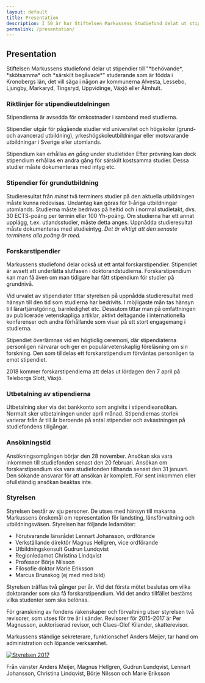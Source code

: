 ```yaml
---
layout: default
title: Presentation
description: I 50 år har Stiftelsen Markussens Studiefond delat ut stipendier till begåvade studerande födda i Kronobergs län
permalink: /presentation/
---
```


<section class="content--regular" markdown="1">

  <h2 class="title--section">Presentation</h2>
  <div class="align--center" markdown="1">
  Stiftelsen Markussens studiefond delar ut stipendier till "*behövande*,
  *skötsamma* och *särskilt begåvade*" studerande som är födda i Kronobergs län,
  det vill säga i någon av kommunerna Alvesta, Lessebo, Ljungby, Markaryd,
  Tingsryd, Uppvidinge, Växjö eller Älmhult.
  </div>

  <span class="sub--section-icon" data-icon="a"></span>
  <h3>Riktlinjer för stipendieutdelningen</h3>

  Stipendierna är avsedda för omkostnader i samband med studierna.

  Stipendier utgår för pågående studier vid universitet och högskolor (grund-
  och avancerad utbildning), yrkeshögskoleutbildningar eller motsvarande
  utbildningar i Sverige eller utomlands.

  Stipendium kan erhållas *en gång* under studietiden Efter prövning kan dock
  stipendium erhållas en andra gång för särskilt kostsamma studier.
  Dessa studier måste dokumenteras med intyg etc.

  <span class="sub--section-icon" data-icon="b"></span>
  <h3>Stipendier för grundutbildning</h3>

  Studieresultat från *minst* två terminers studier på den aktuella utbildningen
  måste kunna redovisas. Undantag kan göras för 1-åriga utbildningar utomlands.
  Studierna måste bedrivas på heltid och i normal studietakt, dvs. 30 ECTS-poäng
  per termin eller 100 Yh-poäng. Om studierna har ett annat upplägg, t.ex.
  utlandsstudier, måste detta anges. Uppnådda studieresultat måste dokumenteras
  med studieintyg. *Det är viktigt att den senaste terminens alla poäng är med.*

  <span class="sub--section-icon" data-icon="c"></span>
  <h3>Forskarstipendier</h3>

  Markussens studiefond delar också ut ett antal forskarstipendier.  Stipendiet
  är avsett att underlätta slutfasen i doktorandstudierna.  Forskarstipendium
  kan man få även om man tidigare har fått stipendium för studier på grundnivå.

  Vid urvalet av stipendiater tittar styrelsen på uppnådda studieresultat med
  hänsyn till den tid som studierna har bedrivits. I möjligaste mån tas hänsyn
  till lärartjänstgöring, barnledighet etc. Dessutom tittar man på omfattningen
  av publicerade vetenskapliga artiklar, aktivt deltagande i internationella
  konferenser och andra förhållande som visar på ett stort engagemang i
  studierna.

  Stipendiet överlämnas vid en högtidlig ceremoni, där stipendiaterna
  personligen närvarar och ger en populärvetenskaplig föreläsning om sin
  forskning. Den som tilldelas ett forskarstipendium förväntas personligen ta
  emot stipendiet.

  2018 kommer forskarstipendierna att delas ut lördagen den 7 april på
  Teleborgs Slott, Växjö.

  <span class="sub--section-icon" data-icon="e"></span>
  <h3>Utbetalning av stipendierna</h3>

  Utbetalning sker via det bankkonto som angivits i stipendieansökan. Normalt
  sker utbetalningen under april månad. Stipendiernas storlek varierar från år
  till år beroende på antal stipendier och avkastningen på studiefondens
  tillgångar.

  <span class="sub--section-icon" data-icon="d"></span>
  <h3>Ansökningstid</h3>

  Ansökningsomgången börjar den 28 november. Ansökan ska vara inkommen till
  studiefonden senast den 20 februari. Ansökan om forskarstipendium ska vara
  studiefonden tillhanda senast den 31 januari. Den sökande ansvarar för att
  ansökan är komplett. För sent inkommen eller ofullständig ansökan beaktas
  inte.

  <span class="sub--section-icon" data-icon="d"></span>
  <h3>Styrelsen</h3>

  Styrelsen består av sju personer. De utses med hänsyn till makarna Markussens
  önskemål om representation för landsting, länsförvaltning och
  utbildningsväsen. Styrelsen har följande ledamöter:
  
  - Förutvarande länsrådet Lennart Johansson, ordförande 
  - Verkställande direktör Magnus Hellgren, vice ordförande 
  - Utbildningskonsult Gudrun Lundqvist   
  - Regionledamot Christina Lindqvist
  - Professor Börje Nilsson
  - Filosofie doktor Marie Eriksson
  - Marcus Brunskog (ej med med bild)

  Styrelsen träffas två gånger per år. Vid det första mötet beslutas  om vilka
  doktorander som ska få forskarstipendium. Vid det andra tillfället bestäms
  vilka studenter som ska belönas.

  För granskning av fondens räkenskaper och förvaltning utser styrelsen två
  revisorer, som utses för tre år i sänder. Revisorer för 2015-2017 är Per
  Magnusson, auktoriserad revisor, och Claes-Olof Kilander, skatterevisor.
  
  Markussens ständige sekreterare, funktionschef Anders Meijer, tar hand om administration och löpande verksamhet.

  <div class="ImageWrapper center max-500">

  <a href="/2017-04-01-styrelsen.jpg">
    <img src="/2017-04-01-styrelsen.jpg" alt="Styrelsen 2017"/>
  </a>

  Från vänster Anders Meijer, Magnus Hellgren, Gudrun Lundqvist, Lennart Johansson, Christina Lindqvist, Börje Nilsson och Marie Eriksson

  </div>

</section>
